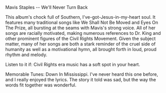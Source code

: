 Mavis Staples -- We'll Never Turn Back

This album's chock full of Southern, I've-got-Jesus-in-my-heart soul. It features many traditional songs like We Shall Not Be Moved and Eyes On The Prize, all bursting at the seams with Mavis's strong voice. All of her songs are racially motivated, making numerous references to Dr. King and other prominent figures of the Civil Rights Movement. Given the subject matter, many of her songs are both a stark reminder of the cruel side of humanity as well as a motivational hymn, all brought forth in loud, proud rhythm and melody.

Listen to it if: Civil Rights era music has a soft spot in your heart.

Memorable Tunes: Down In Mississippi. I've never heard this one before, and I really enjoyed the lyrics. The story it told was sad, but the way the words fit together was wonderful.
